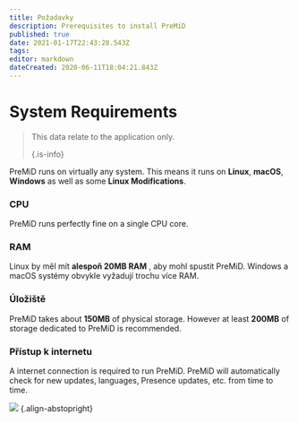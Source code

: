 ```yaml
---
title: Požadavky
description: Prerequisites to install PreMiD
published: true
date: 2021-01-17T22:43:28.543Z
tags:
editor: markdown
dateCreated: 2020-06-11T18:04:21.843Z
---
```


# System Requirements

> This data relate to the application only. 
> 
> {.is-info}

PreMiD runs on virtually any system. This means it runs on **Linux**, **macOS**, **Windows** as well as some **Linux Modifications**.

### CPU
PreMiD runs perfectly fine on a single CPU core.

### RAM
Linux by měl mít **alespoň 20MB RAM** , aby mohl spustit PreMiD. Windows a macOS systémy obvykle vyžadují trochu více RAM.

### Úložiště
PreMiD takes about **150MB** of physical storage. However at least **200MB** of storage dedicated to PreMiD is recommended.

### Přístup k internetu
A internet connection is required to run PreMiD. PreMiD will automatically check for new updates, languages, Presence updates, etc. from time to time.

![](https://a.icons8.com/ViUXyjOj/f4tFww/svg.svg) {.align-abstopright}